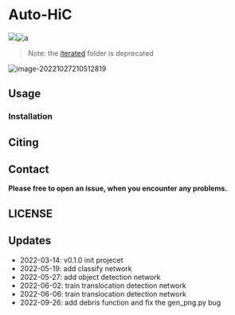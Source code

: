 # Auto-HiC

![](https://img.shields.io/badge/release-v0.8.3-blue)![a](https://img.shields.io/badge/license-MIT-brightgreen)

> Note: the [iterated](https://github.com/Jwindler/AutoHiC/tree/main/iterated) folder is deprecated

![image-20221027210512819](https://swindler-typora.oss-cn-chengdu.aliyuncs.com/typora_imgs/image-20221027210512819.png)



## Usage

### Installation



### 



## Citing

## Contact

**Please free to open an issue, when you encounter any problems.**



## LICENSE



## Updates

- 2022-03-14: v0.1.0 init projecet
- 2022-05-19: add classify network
- 2022-05-27: add object detection network
- 2022-06-02: train translocation detection network
- 2022-06-06: train translocation detection network
- 2022-09-26: add debris function and fix the gen_png.py bug

